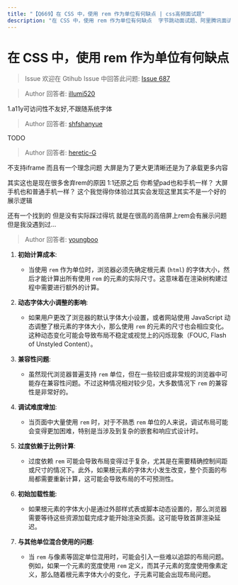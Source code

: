 ```yaml
---
title: "【Q669】在 CSS 中，使用 rem 作为单位有何缺点 | css高频面试题"
description: "在 CSS 中，使用 rem 作为单位有何缺点  字节跳动面试题、阿里腾讯面试题、美团小米面试题。"
---
```


# 在 CSS 中，使用 rem 作为单位有何缺点

> Issue
> 欢迎在 Gtihub Issue 中回答此问题: [Issue 687](https://github.com/shfshanyue/Daily-Question/issues/687)

> Author
> 回答者: [illumi520](https://github.com/illumi520)

1.a11y可访问性不友好,不跟随系统字体

> Author
> 回答者: [shfshanyue](https://github.com/shfshanyue)

TODO

> Author
> 回答者: [heretic-G](https://github.com/heretic-G)

不支持iframe 而且有一个理念问题 大屏是为了更大更清晰还是为了承载更多内容

其实这也是现在很多舍弃rem的原因 1:1还原之后 你希望pad也和手机一样？ 大屏手机也和普通手机一样？ 这个我觉得你体验过其实会发现这里其实不是一个好的展示逻辑

还有一个找到的 但是没有实际踩过得坑 就是在很高的高倍屏上rem会有展示问题 但是我没遇到过...

> Author
> 回答者: [youngboo](https://github.com/youngboo)

1. **初始计算成本**:

   - 当使用 `rem` 作为单位时，浏览器必须先确定根元素 (`html`) 的字体大小，然后才能计算出所有使用 `rem` 的元素的实际尺寸。这意味着在渲染树构建过程中需要进行额外的计算。

2. **动态字体大小调整的影响**:

   - 如果用户更改了浏览器的默认字体大小设置，或者网站使用 JavaScript 动态调整了根元素的字体大小，那么使用 `rem` 的元素的尺寸也会相应变化。这种动态变化可能会导致布局不稳定或视觉上的闪烁现象（FOUC, Flash of Unstyled Content）。

3. **兼容性问题**:

   - 虽然现代浏览器普遍支持 `rem` 单位，但在一些较旧或非常规的浏览器中可能存在兼容性问题。不过这种情况相对较少见，大多数情况下 `rem` 的兼容性是非常好的。

4. **调试难度增加**:

   - 当页面中大量使用 `rem` 时，对于不熟悉 `rem` 单位的人来说，调试布局可能会变得更加困难，特别是当涉及到复杂的嵌套和响应式设计时。

5. **过度依赖于比例计算**:

   - 过度依赖 `rem` 可能会导致布局变得过于复杂，尤其是在需要精确控制间距或尺寸的情况下。此外，如果根元素的字体大小发生改变，整个页面的布局都需要重新计算，这可能会导致布局的不可预测性。

6. **初始加载性能**:

   - 如果根元素的字体大小是通过外部样式表或脚本动态设置的，那么浏览器需要等待这些资源加载完成才能开始渲染页面。这可能导致首屏渲染延迟。

7. **与其他单位混合使用的问题**:
   - 当 `rem` 与像素等固定单位混用时，可能会引入一些难以追踪的布局问题。例如，如果一个元素的宽度使用 `rem` 定义，而其子元素的宽度使用像素定义，那么随着根元素字体大小的变化，子元素可能会出现布局问题。
